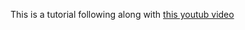 This is a tutorial following along with [this youtub video](https://www.youtube.com/watch?v=0_C2X1yRRac)